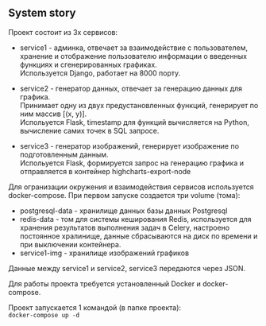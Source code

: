 ## System story

Проект состоит из 3х сервисов:  

- service1 - админка, отвечает за взаимодействие с пользователем, хранение и отображение пользователю информации о введенных функциях и сгенерированных графиках.  
Используется Django, работает на 8000 порту.

- service2 - генератор данных, отвечает за генерацию данных для графика.  
Принимает одну из двух предустановленных функций, генерирует по ним массив [(x, y)].  
Испольуется Flask, timestamp для функций вычисляется на Python, вычисление самих точек в SQL запросе.

- service3 - генератор изображений, генерирует изображение по подготовленным данным.  
Испольуется Flask, формируется запрос на генерацию графика и отправляется в контейнер highcharts-export-node

Для огранизации окружения и взаимодействия сервисов используется docker-compose.
При первом запуске создается три volume (тома):
- postgresql-data - хранилище данных базы данных Postgresql
- redis-data - том для системы кеширования Redis, используется для хранения результатов выполнения задач в Celery,
настроено постоянное хралинище, данные сбрасываются на диск по времени и при выключении контейнера.
- service1-img - хранилище изображений графиков

Данные между service1 и service2, service3 передаются через JSON.

Для работы проекта требуется установленный Docker и docker-compose.

Проект запускается 1 командой (в папке проекта):  
`docker-compose up -d`